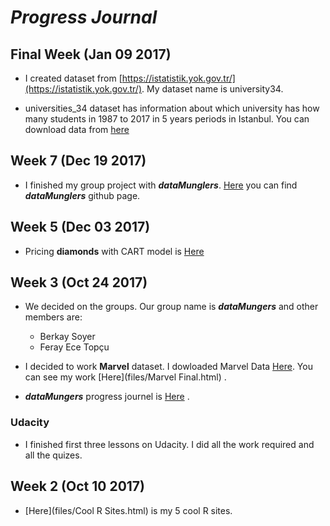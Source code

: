 # *__Progress Journal__*

## Final Week (Jan 09 2017)

+ I created dataset from [https://istatistik.yok.gov.tr/](https://istatistik.yok.gov.tr/). My dataset name is university34.

+ universities_34 dataset has information about which university has how many students in 1987 to 2017 in 5 years periods in Istanbul. You can download data from [here](https://mef-bda503.github.io/pj-esera/files/universities_34.RData)

## Week 7 (Dec 19 2017)

- I finished my group project with *__dataMunglers__*. [Here](https://mef-bda503.github.io/gpj-datamunglers-2/) you can find __*dataMunglers*__ github page.

## Week 5 (Dec 03 2017)

+ Pricing __diamonds__ with CART model is [Here](files/20171203_diamonds_assignment.htm)

## Week 3 (Oct 24 2017)

+ We decided on the groups. Our group name is __*dataMungers*__ and other members are:

    + Berkay Soyer
    + Feray Ece Topçu

+ I decided to work __Marvel__ dataset. I dowloaded Marvel Data [Here](https://github.com/fivethirtyeight/data/blob/master/comic-characters/marvel-wikia-data.csv). You can see my work [Here](files/Marvel Final.html) . 

+ __*dataMungers*__ progress journel is [Here](https://mef-bda503.github.io/gpj-datamunglers-2/) .

### Udacity 

+ I finished first three lessons on Udacity. I did all the work required and all the quizes.

## Week 2 (Oct 10 2017)

+ [Here](files/Cool R Sites.html) is my 5 cool R sites. 




